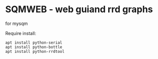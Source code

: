 # SQMWEB - web guiand rrd graphs


for mysqm


Require install:

	apt install python-serial
	apt install python-bottle
	apt install python-rrdtool





